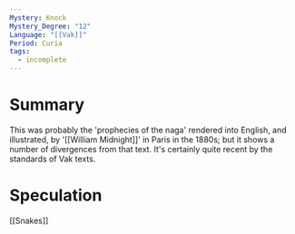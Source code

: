```yaml
---
Mystery: Knock
Mystery_Degree: "12"
Language: "[[Vak]]"
Period: Curia
tags:
  - incomplete
---
```

# Summary
This was probably the 'prophecies of the naga' rendered into English, and illustrated, by '[[William Midnight]]' in Paris in the 1880s; but it shows a number of divergences from that text. It's certainly quite recent by the standards of Vak texts.

# Speculation
[[Snakes]]
